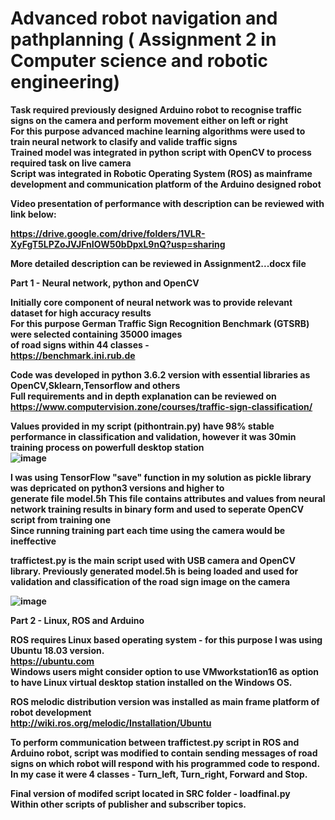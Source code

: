 # Advanced robot navigation and pathplanning ( Assignment 2 in Computer science and robotic engineering)

<b />Task required previously designed Arduino robot to recognise traffic signs on the camera and perform movement either on left or right  
<b />For this purpose advanced machine learning algorithms were used to train neural network to clasify and valide traffic signs  
<b />Trained model was integrated in python script with OpenCV to process required task on live camera  
<b />Script was integrated in Robotic Operating System (ROS) as mainframe development and communication platform of the Arduino designed robot  

<b />Video presentation of performance with description can be reviewed with link below:  

<b />https://drive.google.com/drive/folders/1VLR-XyFgT5LPZoJVJFnIOW50bDpxL9nQ?usp=sharing

<b />More detailed description can be reviewed in Assignment2...docx file

<b />    Part  1 - Neural network, python and OpenCV <b />
<b />
  
<b />    Initially core component of neural network was to provide relevant dataset for high accuracy results  
<b />    For this purpose German Traffic Sign Recognition Benchmark (GTSRB) were selected containing 35000 images  
<b />    of road signs within 44 classes -  
https://benchmark.ini.rub.de  

<b />    Code was developed in python 3.6.2 version with essential libraries as OpenCV,Sklearn,Tensorflow and others  
<b />    Full requirements and in depth explanation can be reviewed on  
https://www.computervision.zone/courses/traffic-sign-classification/    

<b />    Values provided in my script (pithontrain.py) have 98% stable performance in classification and validation, however it was 30min training process on powerfull desktop station  
![image](https://user-images.githubusercontent.com/58305266/192403694-90d246c9-25e1-4feb-a8a5-7d6e6b104ce6.png)

<b />    I was using TensorFlow "save" function in my solution as pickle library was depricated on python3 versions and higher to  
<b />    generate file model.5h
<b />    This file contains attributes and values from neural network training results in binary form and used to seperate OpenCV script from training one  
Since running training part each time using the camera would be ineffective  
  
traffictest.py is the main script used with USB camera and OpenCV library. Previously generated model.5h is being loaded and used for validation and classification of the road sign image on the camera

![image](https://user-images.githubusercontent.com/58305266/192403330-05a1cba6-59bb-40c1-845b-7326b2c8a6e3.png)

Part 2 - Linux, ROS and Arduino  
  
ROS requires Linux based operating system - for this purpose I was using Ubuntu 18.03 version.  
https://ubuntu.com  
Windows users might consider option to use VMworkstation16 as option to have Linux virtual desktop station installed on the Windows OS.  
  
ROS melodic distribution version was installed as main frame platform of robot development  
http://wiki.ros.org/melodic/Installation/Ubuntu  
  
To perform communication between traffictest.py script in ROS and Arduino robot, script was modified to contain sending messages of road signs on which robot will respond with his programmed code to respond. In my case it were 4 classes - Turn_left, Turn_right, Forward and Stop.  

Final version of modifed script located in SRC folder - loadfinal.py  
Within other scripts of publisher and subscriber topics.
